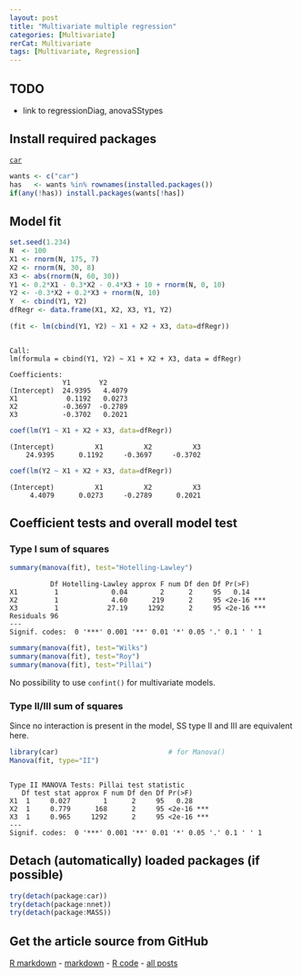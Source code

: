 ```yaml
---
layout: post
title: "Multivariate multiple regression"
categories: [Multivariate]
rerCat: Multivariate
tags: [Multivariate, Regression]
---
```





TODO
-------------------------

 - link to regressionDiag, anovaSStypes

Install required packages
-------------------------

[`car`](http://cran.r-project.org/package=car)


```r
wants <- c("car")
has   <- wants %in% rownames(installed.packages())
if(any(!has)) install.packages(wants[!has])
```


Model fit
-------------------------
    

```r
set.seed(1.234)
N  <- 100
X1 <- rnorm(N, 175, 7)
X2 <- rnorm(N, 30, 8)
X3 <- abs(rnorm(N, 60, 30))
Y1 <- 0.2*X1 - 0.3*X2 - 0.4*X3 + 10 + rnorm(N, 0, 10)
Y2 <- -0.3*X2 + 0.2*X3 + rnorm(N, 10)
Y  <- cbind(Y1, Y2)
dfRegr <- data.frame(X1, X2, X3, Y1, Y2)
```



```r
(fit <- lm(cbind(Y1, Y2) ~ X1 + X2 + X3, data=dfRegr))
```

```

Call:
lm(formula = cbind(Y1, Y2) ~ X1 + X2 + X3, data = dfRegr)

Coefficients:
             Y1       Y2     
(Intercept)  24.9395   4.4079
X1            0.1192   0.0273
X2           -0.3697  -0.2789
X3           -0.3702   0.2021
```



```r
coef(lm(Y1 ~ X1 + X2 + X3, data=dfRegr))
```

```
(Intercept)          X1          X2          X3 
    24.9395      0.1192     -0.3697     -0.3702 
```

```r
coef(lm(Y2 ~ X1 + X2 + X3, data=dfRegr))
```

```
(Intercept)          X1          X2          X3 
     4.4079      0.0273     -0.2789      0.2021 
```


Coefficient tests and overall model test
-------------------------

### Type I sum of squares


```r
summary(manova(fit), test="Hotelling-Lawley")
```

```
          Df Hotelling-Lawley approx F num Df den Df Pr(>F)    
X1         1             0.04        2      2     95   0.14    
X2         1             4.60      219      2     95 <2e-16 ***
X3         1            27.19     1292      2     95 <2e-16 ***
Residuals 96                                                   
---
Signif. codes:  0 '***' 0.001 '**' 0.01 '*' 0.05 '.' 0.1 ' ' 1 
```



```r
summary(manova(fit), test="Wilks")
summary(manova(fit), test="Roy")
summary(manova(fit), test="Pillai")
```


No possibility to use `confint()` for multivariate models.

### Type II/III sum of squares

Since no interaction is present in the model, SS type II and III are equivalent here.


```r
library(car)                           # for Manova()
Manova(fit, type="II")
```

```

Type II MANOVA Tests: Pillai test statistic
   Df test stat approx F num Df den Df Pr(>F)    
X1  1     0.027        1      2     95   0.28    
X2  1     0.779      168      2     95 <2e-16 ***
X3  1     0.965     1292      2     95 <2e-16 ***
---
Signif. codes:  0 '***' 0.001 '**' 0.01 '*' 0.05 '.' 0.1 ' ' 1 
```


Detach (automatically) loaded packages (if possible)
-------------------------


```r
try(detach(package:car))
try(detach(package:nnet))
try(detach(package:MASS))
```


Get the article source from GitHub
----------------------------------------------

[R markdown](https://github.com/dwoll/RExRepos/raw/master/Rmd/multRegression.Rmd) - [markdown](https://github.com/dwoll/RExRepos/raw/master/md/multRegression.md) - [R code](https://github.com/dwoll/RExRepos/raw/master/R/multRegression.R) - [all posts](https://github.com/dwoll/RExRepos/)
